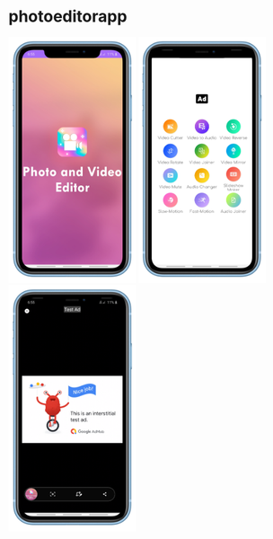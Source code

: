 # photoeditorapp

<img src="https://raw.githubusercontent.com/poornaprakash-it19/photoeditorapp/master/Screenshot_20210104-185507_Pro%20Video%20Editor%20(1)_iphonexrblue_portrait.png" width="45%"></img> <img src="https://raw.githubusercontent.com/poornaprakash-it19/photoeditorapp/master/Screenshot_20210104-185521_Pro%20Video%20Editor_iphonexrblue_portrait.png" width="45%"></img> 
<img src="https://raw.githubusercontent.com/poornaprakash-it19/photoeditorapp/master/Screenshot_20210104-185510_Pro%20Video%20Editor_iphonexrblue_portrait.png" width="45%"></img>  
